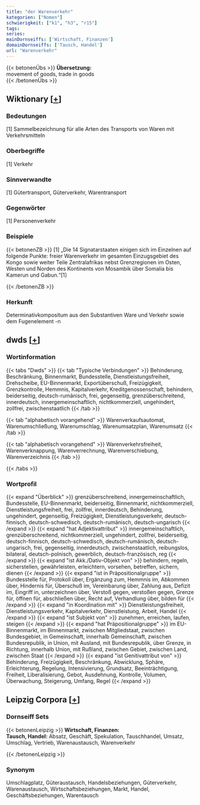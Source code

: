 ```yaml
---
title: "der Warenverkehr"
kategorien: ["Nomen"]
schwierigkeit: ["k1", "h3", "r15"]
tags:
series:
mainDornseiffs: ['Wirtschaft, Finanzen']
domainDornseiffs: ['Tausch, Handel']
url: "Warenverkehr"
---
```


{{< betonenÜbs >}}
**Übersetzung:**  
movement of goods, trade in  goods  
{{< /betonenÜbs >}}

## Wiktionary [[+](https://de.wiktionary.org/wiki/Warenverkehr)]

### Bedeutungen
[1] Sammelbezeichnung für alle Arten des Transports von Waren mit Verkehrsmitteln  

### Oberbegriffe
[1] Verkehr  

### Sinnverwandte
[1] Gütertransport, Güterverkehr, Warentransport  

### Gegenwörter
[1] Personenverkehr  

### Beispiele
{{< betonenZB >}}
[1] „Die 14 Signatarstaaten einigen sich im Einzelnen auf folgende Punkte: freier Warenverkehr im gesamten Einzugsgebiet des Kongo sowie weiter Teile Zentralafrikas nebst Grenzregionen im Osten, Westen und Norden des Kontinents von Mosambik über Somalia bis Kamerun und Gabun.“[1]  

{{< /betonenZB >}}
### Herkunft
Determinativkompositum aus den Substantiven Ware und Verkehr sowie dem Fugenelement -n  



## dwds [[+](https://www.dwds.de/wb/Warenverkehr)]

### Wortinformation
{{< tabs "Dwds" >}}
{{< tab "Typische Verbindungen" >}}
Behinderung, Beschränkung, Binnenmarkt, Bundesstelle, Dienstleistungsfreiheit, Drehscheibe, EU-Binnenmarkt, Exportüberschuß, Freizügigkeit, Grenzkontrolle, Hemmnis, Kapitalverkehr, Kreditgenossenschaft, behindern, beiderseitig, deutsch-rumänisch, frei, gegenseitig, grenzüberschreitend, innerdeutsch, innergemeinschaftlich, nichtkommerziell, ungehindert, zollfrei, zwischenstaatlich
{{< /tab >}}

{{< tab "alphabetisch vorangehend" >}}
Warenverkaufsautomat, Warenumschließung, Warenumschlag, Warenumsatzplan, Warenumsatz
{{< /tab >}}

{{< tab "alphabetisch vorangehend" >}}
Warenverkehrsfreiheit, Warenverknappung, Warenverrechnung, Warenverschiebung, Warenverzeichnis
{{< /tab >}}

{{< /tabs >}}

### Wortprofil
{{< expand "Überblick" >}} grenzüberschreitend, innergemeinschaftlich, Bundesstelle, EU-Binnenmarkt, beiderseitig, Binnenmarkt, nichtkommerziell, Dienstleistungsfreiheit, frei, zollfrei, innerdeutsch, Behinderung, ungehindert, gegenseitig, Freizügigkeit, Dienstleistungsverkehr, deutsch-finnisch, deutsch-schwedisch, deutsch-rumänisch, deutsch-ungarisch {{< /expand >}}
{{< expand "hat Adjektivattribut" >}} innergemeinschaftlich, grenzüberschreitend, nichtkommerziell, ungehindert, zollfrei, beiderseitig, deutsch-finnisch, deutsch-schwedisch, deutsch-rumänisch, deutsch-ungarisch, frei, gegenseitig, innerdeutsch, zwischenstaatlich, reibungslos, bilateral, deutsch-polnisch, gewerblich, deutsch-französisch, reg {{< /expand >}}
{{< expand "ist Akk./Dativ-Objekt von" >}} behindern, regeln, sicherstellen, gewährleisten, erleichtern, vorsehen, betreffen, sichern, dienen {{< /expand >}}
{{< expand "ist in Präpositionalgruppe" >}} Bundesstelle für, Protokoll über, Ergänzung zum, Hemmnis im, Abkommen über, Hindernis für, Überschuß im, Vereinbarung über, Zahlung aus, Defizit im, Eingriff in, unterzeichnen über, Verstoß gegen, verstoßen gegen, Grenze für, öffnen für, abschließen über, Recht auf, Verhandlung über, bilden für {{< /expand >}}
{{< expand "in Koordination mit" >}} Dienstleistungsfreiheit, Dienstleistungsverkehr, Kapitalverkehr, Dienstleistung, Arbeit, Handel {{< /expand >}}
{{< expand "ist Subjekt von" >}} zunehmen, erreichen, laufen, steigen {{< /expand >}}
{{< expand "hat Präpositionalgruppe" >}} im EU-Binnenmarkt, im Binnenmarkt, zwischen Mitgliedstaat, zwischen Bundesgebiet, in Gemeinschaft, innerhalb Gemeinschaft, zwischen Bundesrepublik, in Union, mit Ausland, mit Bundesrepublik, über Grenze, in Richtung, innerhalb Union, mit Rußland, zwischen Gebiet, zwischen Land, zwischen Staat {{< /expand >}}
{{< expand "ist Genitivattribut von" >}} Behinderung, Freizügigkeit, Beschränkung, Abwicklung, Sphäre, Erleichterung, Regelung, Intensivierung, Grundsatz, Beeinträchtigung, Freiheit, Liberalisierung, Gebot, Ausdehnung, Kontrolle, Volumen, Überwachung, Steigerung, Umfang, Regel {{< /expand >}}

## Leipzig Corpora [[+](https://corpora.uni-leipzig.de/en/res?word=Warenverkehr&corpusId=deu_newscrawl-public_2018)]

### Dornseiff Sets
{{< betonenLeipzig >}}
**Wirtschaft, Finanzen:**  
**Tausch, Handel:** Absatz, Geschäft, Spekulation, Tauschhandel, Umsatz, Umschlag, Vertrieb, Warenaustausch, Warenverkehr  

{{< /betonenLeipzig >}}

### Synonym
Umschlagplatz, Güteraustausch, Handelsbeziehungen, Güterverkehr, Warenaustausch, Wirtschaftsbeziehungen, Markt, Handel, Geschäftsbeziehungen, Warentausch

